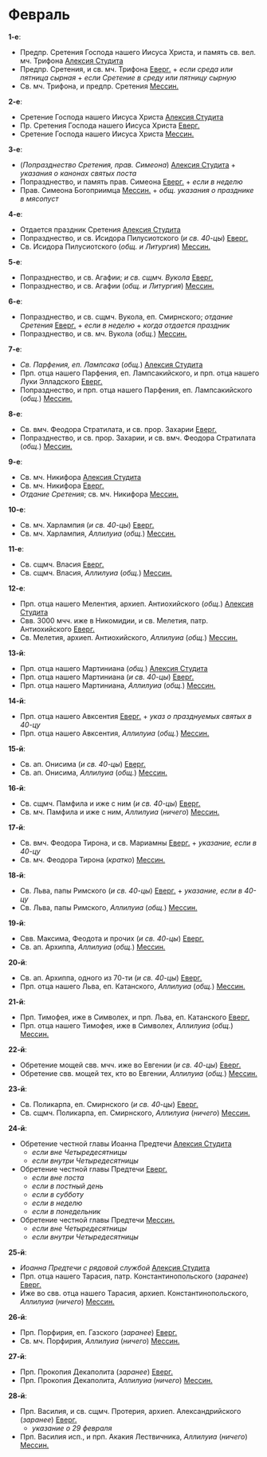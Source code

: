 
# Февраль

**1-е**: 

- Предпр. Сретения Господа нашего Иисуса Христа, и память св. вел. мч. Трифона [Алексия Студита](02_01_AST.ru.md)
- Предпр. Сретения, и св. мч. Трифона [Еверг.](02_01_EUR.ru.md) + *если среда или пятница сырная* + 
*если Сретение в среду или пятницу сырную* 
- Св. мч. Трифона, и предпр. Сретения  [Мессин.](02_01_MES.ru.md)

**2-е**: 

- Сретение Господа нашего Иисуса Христа [Алексия Студита](02_02_AST.ru.md)
- Пр. Сретения Господа нашего Иисуса Христа [Еверг.](02_02_EUR.ru.md)
- Сретение Господа нашего Иисуса Христа [Мессин.](02_02_MES.ru.md)

**3-е**: 

- (*Попразднество Сретения, прав. Симеона*) [Алексия Студита](02_03_AST.ru.md) + *указания о канонах святых поста*
- Попразднество, и память прав. Симеона [Еверг.](02_03_EUR.ru.md) + *если в неделю*
- Прав. Симеона Богоприимца [Мессин.](02_03_MES.ru.md) + *общ. указания о празднике в мясопуст*

**4-е**: 

- Отдается праздник Сретения [Алексия Студита](02_04_AST.ru.md)
- Попразднество, и св. Исидора Пилусиотского (*и св. 40-цы*)  [Еверг.](02_04_EUR.ru.md)
- Св. Исидора Пилусиотского (*общ. и Литургия*) [Мессин.](02_04_MES.ru.md)

**5-е**: 

- Попразднество, и св. Агафии; *и св. сщмч. Вукола* [Еверг.](02_05_EUR.ru.md)
- Попразднество, и св. Агафии (*общ. и Литургия*) [Мессин.](02_05_MES.ru.md)

**6-е**: 

- Попразднество, и св. сщмч. Вукола, еп. Смирнского; *отдание Сретения* [Еверг.](02_05_EUR.ru.md) + *если в неделю* + 
*когда отдается праздник*
- Попразднество, и св. мч. Вукола (*общ.*) [Мессин.](02_06_MES.ru.md)

**7-е**: 

- *Св. Парфения, еп. Лампсака* (*общ.*) [Алексия Студита](02_07_AST.ru.md)
- Прп. отца нашего Парфения, еп. Лампсакийского, и прп. отца нашего Луки Элладского [Еверг.](02_07_EUR.ru.md)
- Попразднество, и прп. отца нашего Парфения, еп. Лампсакийского (*общ.*) [Мессин.](02_07_MES.ru.md)

**8-е**: 

- Св. вмч. Феодора Стратилата, и св. прор. Захарии [Еверг.](02_08_EUR.ru.md)
- Попразднество, и св. прор. Захарии, и св. вмч. Феодора Стратилата (*общ.*) [Мессин.](02_08_MES.ru.md)

**9-е**: 

- Св. мч. Никифора [Алексия Студита](02_09_AST.ru.md)
- Св. мч. Никифора [Еверг.](02_09_EUR.ru.md)
- *Отдание Сретения*; св. мч. Никифора [Мессин.](02_09_MES.ru.md)
 
**10-е**: 

- Св. мч. Харлампия (*и св. 40-цы*)  [Еверг.](02_10_EUR.ru.md)
- Св. мч. Харлампия, *Аллилуиа* (*общ.*) [Мессин.](02_10_MES.ru.md)
 
**11-е**:
 
- Св. сщмч. Власия [Еверг.](02_11_EUR.ru.md)
- Св. сщмч. Власия, *Аллилуиа* (*общ.*) [Мессин.](02_11_MES.ru.md)
 
**12-е**: 
 
- Прп. отца нашего Мелентия, архиеп. Антиохийского (*общ.*) [Алексия Студита](02_12_AST.ru.md)
- Свв. 3000 мчч. иже в Никомидии, и св. Мелетия, патр. Антиохийского [Еверг.](02_12_EUR.ru.md)
- Св. Мелетия, архиеп. Антиохийского, *Аллилуиа* (*общ.*) [Мессин.](02_12_MES.ru.md)
 
**13-й**: 
 
- Прп. отца нашего Мартиниана (*общ.*) [Алексия Студита](02_13_AST.ru.md)
- Прп. отца нашего Мартиниана (*и св. 40-цы*)  [Еверг.](02_13_EUR.ru.md)
- Прп. отца нашего Мартиниана, *Аллилуиа* (*общ.*) [Мессин.](02_13_MES.ru.md)
 
**14-й**: 

- Прп. отца нашего Авксентия [Еверг.](02_14_EUR.ru.md) + *указ о празднуемых святых в 40-цу*
- Прп. отца нашего Авксентия, *Аллилуиа* (*общ.*) [Мессин.](02_14_MES.ru.md)
 
**15-й**: 
 
- Св. ап. Онисима (*и св. 40-цы*) [Еверг.](02_15_EUR.ru.md)
- Св. ап. Онисима, *Аллилуиа* (*общ.*) [Мессин.](02_15_MES.ru.md)
 
**16-й**: 
 
- Св. сщмч. Памфила и иже с ним (*и св. 40-цы*) [Еверг.](02_16_EUR.ru.md)
- Св. мч. Памфила и иже с ним, *Аллилуиа* (*ничего*) [Мессин.](02_16_MES.ru.md)
 
**17-й**: 
 
- Св. вмч. Феодора Тирона, и св. Мариамны [Еверг.](02_17_EUR.ru.md) + *указание, если в 40-цу*
- Св. мч. Феодора Тирона (*кратко*) [Мессин.](02_17_MES.ru.md)

**18-й**: 
 
- Св. Льва, папы Римского (*и св. 40-цы*) [Еверг.](02_18_EUR.ru.md) + *указание, если в 40-цу*
- Св. Льва, папы Римского, *Аллилуиа* (*общ.*) [Мессин.](02_18_MES.ru.md)
  
**19-й**: 
 
- Свв. Максима, Феодота и прочих (*и св. 40-цы*) [Еверг.](02_19_EUR.ru.md)
- Св. ап. Архиппа, *Аллилуиа* (*общ.*) [Мессин.](02_19_MES.ru.md)
  
**20-й**: 

- Св. ап. Архиппа, одного из 70-ти (*и св. 40-цы*) [Еверг.](02_20_EUR.ru.md) 
- Прп. отца нашего Льва, еп. Катанского, *Аллилуиа* (*общ.*) [Мессин.](02_20_MES.ru.md)
  
**21-й**: 

- Прп. Тимофея, иже в Символех, и прп. Льва, еп. Катанского [Еверг.](02_21_EUR.ru.md)
- Прп. отца нашего Тимофея, иже в Символех, *Аллилуиа* (*общ.*) [Мессин.](02_21_MES.ru.md)
  
**22-й**: 

- Обретение мощей свв. мчч. иже во Евгении (*и св. 40-цы*) [Еверг.](02_22_EUR.ru.md)
- Обретение свв. мощей тех, кто во Евгении, *Аллилуиа* (*общ.*) [Мессин.](02_22_MES.ru.md)
  
**23-й**: 

- Св. Поликарпа, еп. Смирнского (*и св. 40-цы*) [Еверг.](02_23_EUR.ru.md)
- Св. сщмч. Поликарпа, еп. Смирнского, *Аллилуиа* (*ничего*) [Мессин.](02_23_MES.ru.md)
  
**24-й**:

- Обретение честной главы Иоанна Предтечи [Алексия Студита](02_24_AST.ru.md)
  - *если вне Четыредесятницы*
  - *если внутри Четыредесятницы*
- Обретение честной главы Предтечи [Еверг.](02_24_EUR.ru.md)
  - *если вне поста*
  - *если в постный день*
  - *если в субботу*
  - *если в неделю*
  - *если в понедельник*
- Обретение честной главы Предтечи [Мессин.](02_24_MES.ru.md)
  - *если вне Четыредесятницы*
  - *если внутри Четыредесятницы*

**25-й**:

- *Иоанна Предтечи с рядовой службой* [Алексия Студита](02_25_AST.ru.md)
- Прп. отца нашего Тарасия, патр. Константинопольского (*заранее*) [Еверг.](02_25_EUR.ru.md)
- Иже во свв. отца нашего Тарасия, архиеп. Константинопольского, *Аллилуиа* (*ничего*) [Мессин.](02_25_MES.ru.md)

**26-й**:

- Прп. Порфирия, еп. Газского (*заранее*) [Еверг.](02_26_EUR.ru.md)
- Св. мч. Порфирия, *Аллилуиа* (*ничего*) [Мессин.](02_26_MES.ru.md)

**27-й**:

- Прп. Прокопия Декаполита (*заранее*) [Еверг.](02_27_EUR.ru.md)
- Прп. Прокопия Декаполита, *Аллилуиа* (*ничего*) [Мессин.](02_27_MES.ru.md)

**28-й**:

- Прп. Василия, и св. сщмч. Протерия, архиеп. Александрийского (*заранее*) [Еверг.](02_28_EUR.ru.md)
  - *указание о 29 февраля*
- Прп. Василия исп., и прп. Акакия Лествичника, *Аллилуиа* (*ничего*) [Мессин.](02_28_MES.ru.md)
